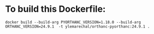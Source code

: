 # To build this Dockerfile:

```shell
docker build --build-arg PYORTHANC_VERSION=1.18.0 --build-arg ORTHANC_VERSION=24.9.1  -t ylemarechal/orthanc-pyorthanc:24.9.1 .
```
